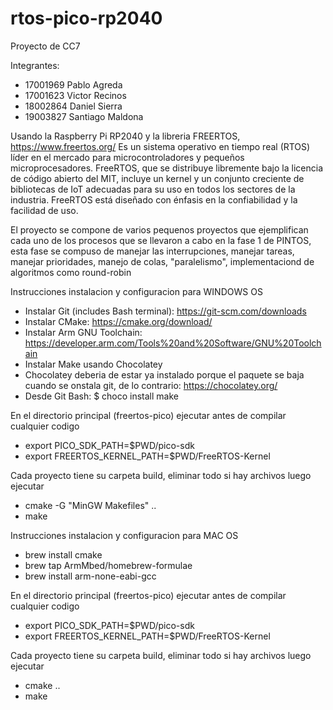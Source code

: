 # rtos-pico-rp2040

Proyecto de CC7

Integrantes:

- 17001969 Pablo Agreda
- 17001623 Victor Recinos
- 18002864 Daniel Sierra
- 19003827 Santiago Maldona

Usando la Raspberry Pi RP2040 y la libreria FREERTOS, https://www.freertos.org/ Es un sistema operativo en tiempo real (RTOS) líder en el mercado para microcontroladores y pequeños microprocesadores. FreeRTOS, que se distribuye libremente bajo la licencia de código abierto del MIT, incluye un kernel y un conjunto creciente de bibliotecas de IoT adecuadas para su uso en todos los sectores de la industria. FreeRTOS está diseñado con énfasis en la confiabilidad y la facilidad de uso.

El proyecto se compone de varios pequenos proyectos que ejemplifican cada uno de los procesos que se llevaron a cabo
en la fase 1 de PINTOS, esta fase se compuso de manejar las interrupciones, manejar tareas, manejar prioridades, manejo
de colas, "paralelismo", implementaciond de algoritmos como round-robin

Instrucciones instalacion y configuracion para WINDOWS OS

- Instalar Git (includes Bash terminal): https://git-scm.com/downloads
- Instalar CMake: https://cmake.org/download/
- Instalar Arm GNU Toolchain: https://developer.arm.com/Tools%20and%20Software/GNU%20Toolchain
- Instalar Make usando Chocolatey
- Chocolatey deberia de estar ya instalado porque el paquete se baja cuando se onstala git, de lo contrario: https://chocolatey.org/
- Desde Git Bash: $ choco install make

En el directorio principal (freertos-pico) ejecutar antes de compilar cualquier codigo

- export PICO_SDK_PATH=$PWD/pico-sdk
- export FREERTOS_KERNEL_PATH=$PWD/FreeRTOS-Kernel

Cada proyecto tiene su carpeta build, eliminar todo si hay archivos luego ejecutar

- cmake -G "MinGW Makefiles" ..
- make

Instrucciones instalacion y configuracion para MAC OS

- brew install cmake
- brew tap ArmMbed/homebrew-formulae
- brew install arm-none-eabi-gcc

En el directorio principal (freertos-pico) ejecutar antes de compilar cualquier codigo

- export PICO_SDK_PATH=$PWD/pico-sdk
- export FREERTOS_KERNEL_PATH=$PWD/FreeRTOS-Kernel

Cada proyecto tiene su carpeta build, eliminar todo si hay archivos luego ejecutar

- cmake ..
- make
